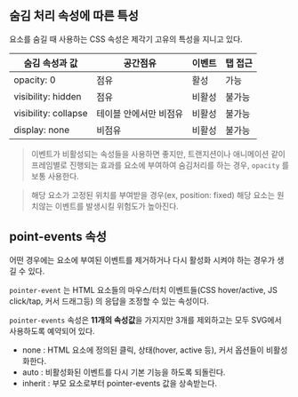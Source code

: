 ## 숨김 처리 속성에 따른 특성

요소를 숨길 때 사용하는  CSS 속성은 제각기 고유의 특성을 지니고 있다.

|숨김 속성과 값|공간점유|이벤트|탭 접근|
|--|--|--|--|
|opacity: 0|점유|활성|가능|
|visibility: hidden|점유|비활성|불가능|
|visibility: collapse|테이블 안에서만 비점유|비활성|불가능|
|display: none|비점유|비활성|불가능|

> 이벤트가 비활성되는 속성들을 사용하면 좋지만, 트랜지션이나 애니메이션 같이 프레임별로 진행되는 효과를 요소에 부여하여 숨김처리를 하는 경우, `opacity` 를 보통 사용한다.

> 해당 요소가 고정된 위치를 부여받을 경우(ex, position: fixed)
> 해당 요소는 원치않는 이벤트를 발생시킬 위험도가 높아진다.

## point-events 속성
어떤 경우에는 요소에 부여된 이벤트를 제거하거나 다시 활성화 시켜야 하는 경우가 생길 수 있다.               

`pointer-event` 는 HTML 요소들의 마우스/터치 이벤트들(CSS hover/active, JS click/tap, 커서 드래그등) 의 응답을 조정할 수 있는 속성이다.

`pointer-events` 속성은 **11개의 속성값**을 가지지만 3개를 제외하고는 모두 SVG에서 사용하도록 예약되어 있다.

- none : HTML  요소에 정의된 클릭, 상태(hover, active 등), 커서 옵션들이 비활성화한다.
- auto : 비활성화된 이벤트를 다시 기본 기능을 하도록 되돌린다.
- inherit : 부모 요소로부터 pointer-events 값을 상속받는다.